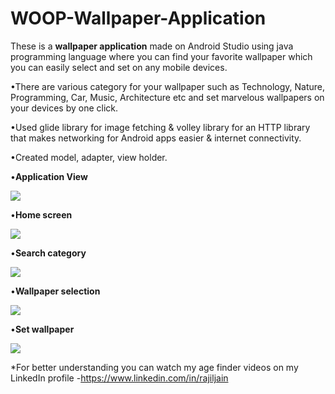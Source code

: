 # WOOP-Wallpaper-Application

These is a **wallpaper application** made on Android Studio using java programming language where you can find your favorite wallpaper which you can easily select and set on any mobile devices.

•There are various category for your wallpaper such as Technology, Nature, Programming, Car, Music, Architecture etc and set marvelous wallpapers on your devices by one click. 

•Used glide library for image fetching & volley library for an HTTP library that makes networking for Android apps easier & internet connectivity.

•Created model, adapter, view holder.

•**Application View**

![](images/app_view.jpg)

•**Home screen**

![](images/search_category.jpg)

•**Search category**

![](images/sceenshot_category.jpg)

•**Wallpaper selection**

![](images/screenshot_wallpaper.jpg)

•**Set wallpaper**

![](images/set_wallpaper.jpg)


*For better understanding you can watch my age finder videos on my LinkedIn profile -https://www.linkedin.com/in/rajiljain
